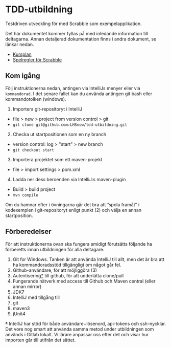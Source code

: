 # TDD-utbildning

Testdriven utveckling för med Scrabble som exempelapplikation.

Det här dokumentet kommer fyllas på med inledande information till deltagarna. Annan detaljerad dokumentation finns i andra dokument, se länkar nedan.

- [Kursplan](plan.md)
- [Spelregler för Scrabble](http://scrabble.hasbro.com/en-us/rules)

## Kom igång

Följ instruktionerna nedan, antingen via IntelliJs menyer eller via ``kommandorad``. I det senare fallet kan du använda antingen git bash eller kommandotolken (windows).

1. Importera git-repositoryt i IntelliJ   
  - file > new > project from version control > git
  - ``git clone git@github.com:LHSnow/tdd-utbildning.git``
2. Checka ut startpositionen som en ny branch  
  - version control: log > "start" > new branch
  - ``git checkout start``
3. Importera projektet som ett maven-projekt  
  - file > import settings > pom.xml
4. Ladda ner dess beroenden via IntelliJ:s maven-plugin
  - Build > build project
  - ``mvn compile``

Om du hamnar efter i övningarna går det bra att ”spola framåt” i kodexemplen i git-repositoryt enligt punkt (2) och välja en annan startposition.

## Förberedelser

För att instruktionerna ovan ska fungera smidigt förutsätts följande ha förberetts innan utbildningen för alla deltagare.

1.	Git for Windows. Tanken är att använda IntelliJ till allt, men det är bra att ha kommandoradsstöd tillgängligt om något går fel.
2.	Github-användare, för att möjliggöra (3)
3.	Autentisering[*](#auth) till github, för att underlätta clone/pull
4.  Fungerande nätverk med access till Github och Maven central (eller annan mirror)
5.  JDK7
6.	IntelliJ med tillgång till
  1. git
  2. maven3
  4. jUnit4

<s id="auth">\*</s> IntelliJ har stöd för både användare+lösenord, api-tokens och ssh-nycklar. Det vore nog smart att använda samma metod under utbildningen som används i Gitlab lokalt. Vi lärare anpassar oss efter det och visar hur importen går till utifrån det sättet.

